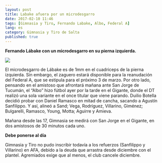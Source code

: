 ```yaml
---
layout: post
title: Labake afuera por un microdesgarro
date: 2017-02-10 11:46
tags: [Gimnasia y Tiro, Fernando Labake, Albo, Federal A]
lang: es
category: Gimnasia y Tiro de Salta
published: true
---
```

**Fernando Lábake con un microdesgarro en su pierna izquierda.**

![](http://http://nuevodiariodesalta.com.ar/public/images/noticias/5375-labake-es-baja-en-el-equipo-de-botella.jpg)

El microdesgarro de Lábake es de 1mm en el cuadriceps de la pierna izquierda. Sin embargo, el zaguero estará disponible para la reanudación del Federal A, que se estipula para el próximo 3 de marzo.
Por otro lado, pensando en el amistoso que afrontará mañana ante San Jorge de Tucumán, el “Albo” hizo fútbol ayer por la tarde en el Gigante, donde el DT realizó una sola variante en el once titular que viene parando.
Duilio Botella decidió probar con Daniel Ramasco en mitad de cancha, sacando a Agustín Sanfilippo. Y así, alineó a Sand; Vega, Rodríguez, Villarino, Giménez; Bulgarelli, Ramasco, Young, Motta; Aguirre y Amieva.

Mañana desde las 17, Gimnasia se medirá con San Jorge en el Gigante, en dos amistosos de 30 minutos cada uno.

**Debe ponerse al día**

Gimnasia y Tiro no pudo inscribir todavía a los refuerzos (Sanfilippo y Villarino) en AFA, debido a la deuda que arrastra desde diciembre con el plantel. Agremiados exige que al menos, el club cancele diciembre.

